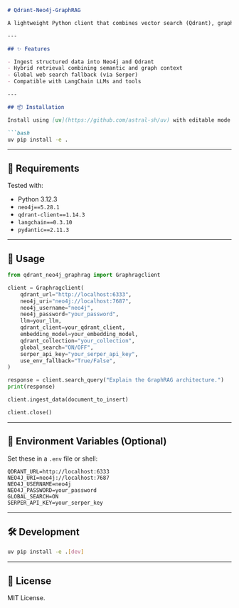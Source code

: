 ````markdown
# Qdrant-Neo4j-GraphRAG

A lightweight Python client that combines vector search (Qdrant), graph search (Neo4j), and LLM-based reasoning (LangChain) into a unified GraphRAG pipeline.

---

## ✨ Features

- Ingest structured data into Neo4j and Qdrant
- Hybrid retrieval combining semantic and graph context
- Global web search fallback (via Serper)
- Compatible with LangChain LLMs and tools

---

## 📦 Installation

Install using [uv](https://github.com/astral-sh/uv) with editable mode:

```bash
uv pip install -e .
````

---

## 🧠 Requirements

Tested with:

* Python 3.12.3
* `neo4j==5.28.1`
* `qdrant-client==1.14.3`
* `langchain==0.3.10`
* `pydantic==2.11.3`

---

## 🚀 Usage

```python
from qdrant_neo4j_graphrag import Graphragclient

client = Graphragclient(
    qdrant_url="http://localhost:6333",
    neo4j_uri="neo4j://localhost:7687",
    neo4j_username="neo4j",
    neo4j_password="your_password",
    llm=your_llm,
    qdrant_client=your_qdrant_client,
    embedding_model=your_embedding_model,
    qdrant_collection="your_collection",
    global_search="ON/OFF",
    serper_api_key="your_serper_api_key",
    use_env_fallback="True/False",
)

response = client.search_query("Explain the GraphRAG architecture.")
print(response)

client.ingest_data(document_to_insert)

client.close()
```

---

## 🔧 Environment Variables (Optional)

Set these in a `.env` file or shell:

```env
QDRANT_URL=http://localhost:6333
NEO4J_URI=neo4j://localhost:7687
NEO4J_USERNAME=neo4j
NEO4J_PASSWORD=your_password
GLOBAL_SEARCH=ON
SERPER_API_KEY=your_serper_key
```

---

## 🛠️ Development

```bash
uv pip install -e .[dev]
```

---

## 📄 License

MIT License.